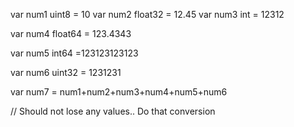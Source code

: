 
var num1 uint8 = 10
var num2 float32 = 12.45
var num3 int = 12312

var num4 float64 = 123.4343

var num5 int64 =123123123123

var num6 uint32 = 1231231

var num7 = num1+num2+num3+num4+num5+num6 

// Should not lose any values.. Do that conversion



